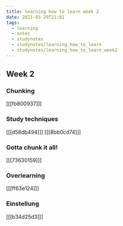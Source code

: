 ```yaml
---
title: learning how to learn week 2
date: 2021-03-29T21:01
tags: 
  - learning
  - notes
  - studynotes
  - studynotes/learning_how_to_learn
  - studynotes/learning_how_to_learn_week2
---
```


## Week 2

### Chunking
[[[fb800937]]]

### Study techniques
[[[d58db494]]]
[[[8bb0cd74]]]

### Gotta chunk it all!
[[[73630159]]]

### Overlearning
[[[ff63e124]]]

### Einstellung
[[[b34d25d3]]]
